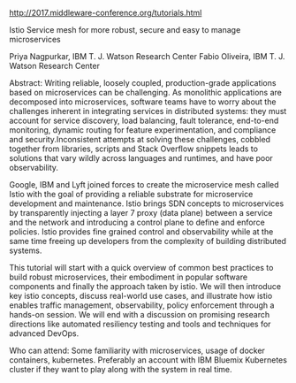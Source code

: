 http://2017.middleware-conference.org/tutorials.html

Istio Service mesh for more robust, secure and easy to manage microservices

Priya Nagpurkar, IBM T. J. Watson Research Center 
Fabio Oliveira, IBM T. J. Watson Research Center

Abstract: Writing reliable, loosely coupled, production-grade applications based on microservices can be challenging. As monolithic applications are decomposed into microservices, software teams have to worry about the challenges inherent in integrating services in distributed systems: they must account for service discovery, load balancing, fault tolerance, end-to-end monitoring, dynamic routing for feature experimentation, and compliance and security.Inconsistent attempts at solving these challenges, cobbled together from libraries, scripts and Stack Overflow snippets leads to solutions that vary wildly across languages and runtimes, and have poor observability.

Google, IBM and Lyft joined forces to create the microservice mesh called Istio with the goal of providing a reliable substrate for microservice development and maintenance. Istio brings SDN concepts to microservices by transparently injecting a layer 7 proxy (data plane) between a service and the network and introducing a control plane to define and enforce policies. Istio provides fine grained control and observability while at the same time freeing up developers from the complexity of building distributed systems.

This tutorial will start with a quick overview of common best practices to build robust microservices, their embodiment in popular software components and finally the approach taken by istio. We will then introduce key istio concepts, discuss real-world use cases, and illustrate how istio enables traffic management, observability, policy enforcement through a hands-on session. We will end with a discussion on promising research directions like automated resiliency testing and tools and techniques for advanced DevOps.

Who can attend: Some familiarity with microservices, usage of docker containers, kubernetes. Preferably an account with IBM Bluemix Kubernetes cluster if they want to play along with the system in real time.
